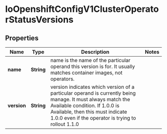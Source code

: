 
# IoOpenshiftConfigV1ClusterOperatorStatusVersions

## Properties
Name | Type | Description | Notes
------------ | ------------- | ------------- | -------------
**name** | **String** | name is the name of the particular operand this version is for.  It usually matches container images, not operators. | 
**version** | **String** | version indicates which version of a particular operand is currently being manage.  It must always match the Available condition.  If 1.0.0 is Available, then this must indicate 1.0.0 even if the operator is trying to rollout 1.1.0 | 



